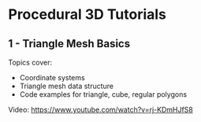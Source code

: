 # Procedural 3D Tutorials

## 1 - Triangle Mesh Basics
Topics cover:
* Coordinate systems
* Triangle mesh data structure
* Code examples for triangle, cube, regular polygons

Video: https://www.youtube.com/watch?v=rj-KDmHJfS8